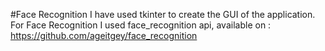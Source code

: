 #Face Recognition
I have used tkinter to create the GUI of the application.
For Face Recognition I used face_recognition api, available on : https://github.com/ageitgey/face_recognition
